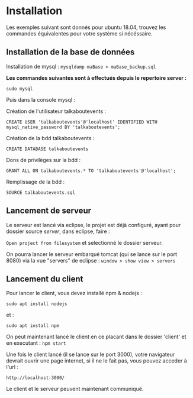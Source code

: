 # Installation 

Les exemples suivant sont donnés pour ubuntu 18.04, trouvez les commandes équivalentes pour votre système si nécéssaire. 

## Installation de la base de données

Installation de mysql : `mysqldump maBase > maBase_backup.sql`


**Les commandes suivantes sont à effectués depuis le repertoire server :**

`sudo mysql`

Puis dans la console mysql :

Création de l'utilisateur talkaboutevents :

`CREATE USER 'talkaboutevents'@'localhost' IDENTIFIED WITH mysql_native_password BY 'talkaboutevents';`

Création de la bdd talkaboutevents :

`CREATE DATABASE talkaboutevents`

Dons de privilèges sur la bdd :

`GRANT ALL ON talkaboutevents.* TO 'talkaboutevents'@'localhost';`

Remplissage de la bdd :

`SOURCE talkaboutevents.sql`

## Lancement de serveur 

Le serveur est lancé via eclipse, le projet est déjà configuré, ayant pour dossier source *server*, dans eclipse, faire : 

`Open project from filesystem` et selectionné le dossier serveur. 

On pourra lancer le serveur embarqué tomcat (qui se lance sur le port 8080) via la vue "servers" de eclipse : `window > show view > servers`

## Lancement du client 

Pour lancer le client, vous devez installé npm & nodejs :

`sudo apt install nodejs`

et :

`sudo apt install npm`

On peut maintenant lancé le client en ce placant dans le dossier 'client' et en executant : `npm start`

Une fois le client lancé (il se lance sur le port 3000), votre navigateur devrait ouvrir une page internet, si il ne le fait pas, vous pouvez acceder à l'url :

`http://localhost:3000/`

Le client et le serveur peuvent maintenant communiqué. 